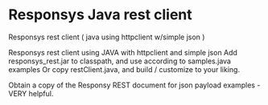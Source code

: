 # Responsys Java rest client 
Responsys rest client ( java using httpclient w/simple json )

Responsys rest client using JAVA with httpclient and simple json 
Add responsys_rest.jar to classpath, and use according to samples.java examples
Or copy restClient.java, and build / customize to your liking.

Obtain a copy of the Responsy REST document for json payload examples - VERY helpful.
